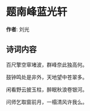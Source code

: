 # 题南峰蓝光轩

**作者**: 刘光

## 诗词内容

百尺擎空窣堵波，群峰奈此独高何。

鼓钟鸣处是非外，天地望中苍翠多。

闲看野云披玉柱，醉眠秋浪卷银河。

问师乞取窗前月，一榻清风许我么。

